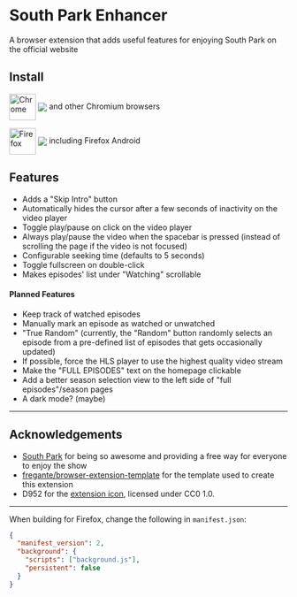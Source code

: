 # South Park Enhancer
A browser extension that adds useful features for enjoying South Park on the official website

## Install

[link-chrome]: https://chrome.google.com/webstore/detail/south-park-enhancer/maaedhmkhgeojhcgohfgejelmbkfcppa 'Version published on Chrome Web Store'
[link-firefox]: https://addons.mozilla.org/firefox/addon/south-park-enhancer/ 'Version published on Mozilla Add-ons'
[link-safari]: https://apps.apple.com/app/id1519867270 'Version published on the Mac App Store'

[<img src="https://raw.githubusercontent.com/alrra/browser-logos/90fdf03c/src/chrome/chrome.svg" width="48" alt="Chrome" valign="middle">][link-chrome] [<img valign="middle" src="https://img.shields.io/chrome-web-store/v/maaedhmkhgeojhcgohfgejelmbkfcppa.svg?label=%20">][link-chrome] and other Chromium browsers

[<img src="https://raw.githubusercontent.com/alrra/browser-logos/90fdf03c/src/firefox/firefox.svg" width="48" alt="Firefox" valign="middle">][link-firefox] [<img valign="middle" src="https://img.shields.io/amo/v/south-park-enhancer.svg?label=%20">][link-firefox] including Firefox Android


## Features
* Adds a "Skip Intro" button
* Automatically hides the cursor after a few seconds of inactivity on the video player
* Toggle play/pause on click on the video player
* Always play/pause the video when the spacebar is pressed (instead of scrolling
  the page if the video is not focused)
* Configurable seeking time (defaults to 5 seconds)
* Toggle fullscreen on double-click
* Makes episodes' list under "Watching" scrollable

#### Planned Features
* Keep track of watched episodes
* Manually mark an episode as watched or unwatched
* "True Random" (currently, the "Random" button randomly selects an episode from 
  a pre-defined list of episodes that gets occasionally updated)
* If possible, force the HLS player to use the highest quality video stream
* Make the "FULL EPISODES" text on the homepage clickable
* Add a better season selection view to the left side of "full episodes"/season pages
* A dark mode? (maybe)

---

## Acknowledgements
* [South Park](https://www.southparkstudios.com) for being so awesome and providing a free
  way for everyone to enjoy the show
* [fregante/browser-extension-template](https://github.com/fregante/browser-extension-template)
  for the template used to create this extension
* D952 for the [extension icon](https://commons.wikimedia.org/wiki/File:Stan_Marsh.svg),
  licensed under CC0 1.0.

---

When building for Firefox, change the following in `manifest.json`:
```json
{
  "manifest_version": 2,
  "background": {
    "scripts": ["background.js"],
    "persistent": false
  }
}
```